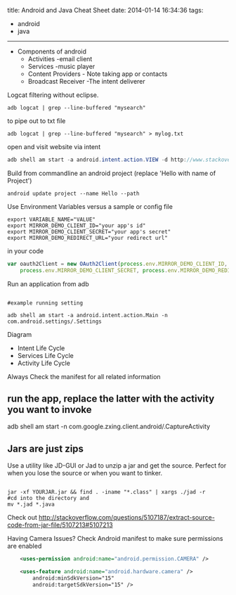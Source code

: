 title: Android and Java Cheat Sheet
date: 2014-01-14 16:34:36
tags:
- android
- java
---
+   Components of android
    *   Activities -email client
    *   Services -music player
    *   Content Providers - Note taking app or contacts
    *   Broadcast Receiver -The intent deliverer

Logcat filtering without eclipse.
```shell
adb logcat | grep --line-buffered "mysearch"
```

to pipe out to txt file
```shell
adb logcat | grep --line-buffered "mysearch" > mylog.txt

```


open and visit website via intent
```java
adb shell am start -a android.intent.action.VIEW -d http://www.stackoverflow.com
```
Build from commandline an android project (replace 'Hello with name of Project')

```shell
android update project --name Hello --path
```

Use Environment Variables versus a sample or config file
```shell
export VARIABLE_NAME="VALUE"
export MIRROR_DEMO_CLIENT_ID="your app's id"
export MIRROR_DEMO_CLIENT_SECRET="your app's secret"
export MIRROR_DEMO_REDIRECT_URL="your redirect url"
```

in your code
```javascript
var oauth2Client = new OAuth2Client(process.env.MIRROR_DEMO_CLIENT_ID,
    process.env.MIRROR_DEMO_CLIENT_SECRET, process.env.MIRROR_DEMO_REDIRECT_URL);
```


Run an application from adb
```android

#example running setting

adb shell am start -a android.intent.action.Main -n com.android.settings/.Settings
```

Diagram
+ Intent Life Cycle
+ Services Life Cycle
+ Activity Life Cycle

Always Check the manifest for all related information

run the app, replace the latter with the activity you want to invoke
---
adb shell am start -n com.google.zxing.client.android/.CaptureActivity

Jars are just zips
-----
Use a utility like JD-GUI or Jad to unzip a jar and get the source. Perfect for when you lose the source or when you want to tinker.


``` shell

jar -xf YOURJAR.jar && find . -iname "*.class" | xargs ./jad -r
#cd into the directory and
mv *.jad *.java
```
Check out http://stackoverflow.com/questions/5107187/extract-source-code-from-jar-file/5107213#5107213


Having Camera Issues? Check Android manifest to make sure permissions are enabled
```xml
    <uses-permission android:name="android.permission.CAMERA" />

    <uses-feature android:name="android.hardware.camera" />
        android:minSdkVersion="15"
        android:targetSdkVersion="15" />
```
